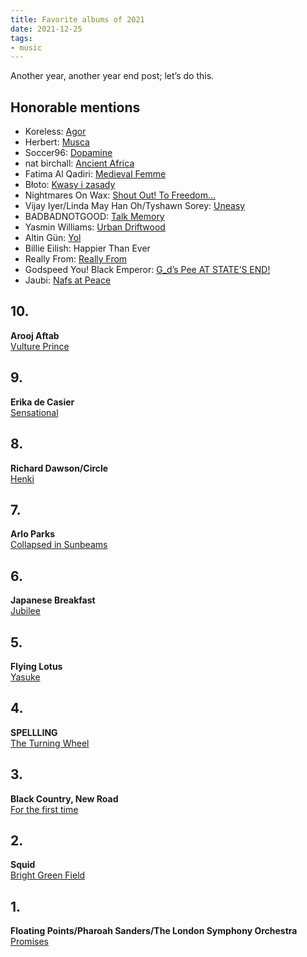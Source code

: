 ```yaml
---
title: Favorite albums of 2021
date: 2021-12-25
tags:
- music
---
```


Another year, another year end post; let’s do this.

<!--more-->

## Honorable mentions

- Koreless: [Agor](https://koreless.bandcamp.com/album/agor)
- Herbert: [Musca](https://matthewherbert.bandcamp.com/album/musca)
- Soccer96: [Dopamine](https://soccer96.bandcamp.com/album/dopamine)
- nat birchall: [Ancient Africa](https://natbirchallmusic.bandcamp.com/album/ancient-africa)
- Fatima Al Qadiri: [Medieval Femme](https://fatimaalqadiri.bandcamp.com/album/medieval-femme)
- Błoto: [Kwasy i zasady](https://bloto.bandcamp.com/album/kwasy-i-zasady)
- Nightmares On Wax: [Shout Out! To Freedom...](https://nightmaresonwax.bandcamp.com/album/shout-out-to-freedom)
- Vijay Iyer/Linda May Han Oh/Tyshawn Sorey: [Uneasy](https://vijayiyer.bandcamp.com/album/uneasy)
- BADBADNOTGOOD: [Talk Memory](https://badbadnotgoodofficial.bandcamp.com/album/talk-memory)
- Yasmin Williams: [Urban Driftwood](https://yasminwilliams.bandcamp.com/album/urban-driftwood)
- Altin Gün: [Yol](https://altingun.bandcamp.com/album/yol)
- Billie Eilish: Happier Than Ever
- Really From: [Really From](https://reallyfrom.bandcamp.com/album/really-from)
- Godspeed You! Black Emperor: [G_d’s Pee AT STATE’S END!](https://godspeedyoublackemperor.bandcamp.com/album/g-d-s-pee-at-state-s-end)
- Jaubi: [Nafs at Peace](https://jaubi.bandcamp.com/album/nafs-at-peace)

## 10.

**Arooj Aftab**<br>
[Vulture Prince](https://aroojaftab.bandcamp.com/album/vulture-prince)

## 9.

**Erika de Casier**<br>
[Sensational](https://erikadecasier.bandcamp.com/album/sensational)

## 8.

**Richard Dawson/Circle**<br>
[Henki](https://richardmichaeldawson.bandcamp.com/album/henki)

## 7.

**Arlo Parks**<br>
[Collapsed in Sunbeams](https://arloparks.bandcamp.com/album/collapsed-in-sunbeams)

## 6.

**Japanese Breakfast**<br>
[Jubilee](https://michellezauner.bandcamp.com/album/jubilee)

## 5.

**Flying Lotus**<br>
[Yasuke](https://flyinglotus.bandcamp.com/album/yasuke)

## 4.

**SPELLLING**<br>
[The Turning Wheel](https://spellling.bandcamp.com/album/the-turning-wheel)

## 3.

**Black Country, New Road**<br>
[For the first time](https://blackcountrynewroad.bandcamp.com/album/for-the-first-time)

## 2.

**Squid**<br>
[Bright Green Field](https://squiduk.bandcamp.com/album/bright-green-field)

## 1.

**Floating Points/Pharoah Sanders/The London Symphony Orchestra**<br>
[Promises](https://floatingpoints.bandcamp.com/album/promises)
